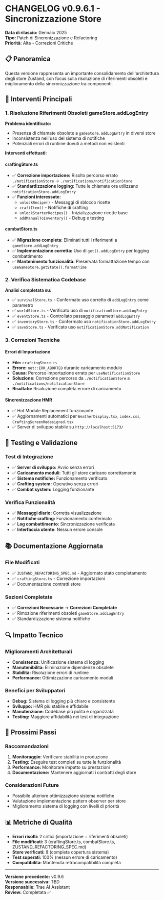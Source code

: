 # CHANGELOG v0.9.6.1 - Sincronizzazione Store

**Data di rilascio:** Gennaio 2025  
**Tipo:** Patch di Sincronizzazione e Refactoring  
**Priorità:** Alta - Correzioni Critiche

## 📋 Panoramica

Questa versione rappresenta un importante consolidamento dell'architettura degli store Zustand, con focus sulla risoluzione di riferimenti obsoleti e miglioramento della sincronizzazione tra componenti.

## 🔧 Interventi Principali

### 1. Risoluzione Riferimenti Obsoleti gameStore.addLogEntry

**Problema identificato:**
- Presenza di chiamate obsolete a `gameStore.addLogEntry` in diversi store
- Inconsistenza nell'uso del sistema di notifiche
- Potenziali errori di runtime dovuti a metodi non esistenti

**Interventi effettuati:**

#### craftingStore.ts
- ✅ **Correzione importazione:** Risolto percorso errato `./notificationStore` → `./notifications/notificationStore`
- ✅ **Standardizzazione logging:** Tutte le chiamate ora utilizzano `notificationStore.addLogEntry`
- ✅ **Funzioni interessate:**
  - `unlockRecipe()` - Messaggi di sblocco ricette
  - `craftItem()` - Notifiche di crafting
  - `unlockStarterRecipes()` - Inizializzazione ricette base
  - `addManualToInventory()` - Debug e testing

#### combatStore.ts
- ✅ **Migrazione completa:** Eliminati tutti i riferimenti a `gameStore.addLogEntry`
- ✅ **Implementazione corretta:** Uso di `get().addLogEntry` per logging combattimento
- ✅ **Mantenimento funzionalità:** Preservata formattazione tempo con `useGameStore.getState().formatTime`

### 2. Verifica Sistematica Codebase

**Analisi completata su:**
- ✅ `survivalStore.ts` - Confermato uso corretto di `addLogEntry` come parametro
- ✅ `worldStore.ts` - Verificato uso di `notificationStore.addLogEntry`
- ✅ `eventStore.ts` - Controllato passaggio parametri `addLogEntry`
- ✅ `inventoryStore.ts` - Confermato uso `notificationStore.addLogEntry`
- ✅ `saveStore.ts` - Verificato uso `notificationStore.addNotification`

### 3. Correzioni Tecniche

#### Errori di Importazione
- **File:** `craftingStore.ts`
- **Errore:** `net::ERR_ABORTED` durante caricamento modulo
- **Causa:** Percorso importazione errato per `useNotificationStore`
- **Soluzione:** Correzione percorso da `./notificationStore` a `./notifications/notificationStore`
- **Risultato:** Risoluzione completa errore di caricamento

#### Sincronizzazione HMR
- ✅ Hot Module Replacement funzionante
- ✅ Aggiornamenti automatici per `WeatherDisplay.tsx`, `index.css`, `CraftingScreenRedesigned.tsx`
- ✅ Server di sviluppo stabile su `http://localhost:5173/`

## 🧪 Testing e Validazione

### Test di Integrazione
- ✅ **Server di sviluppo:** Avvio senza errori
- ✅ **Caricamento moduli:** Tutti gli store caricano correttamente
- ✅ **Sistema notifiche:** Funzionamento verificato
- ✅ **Crafting system:** Operativo senza errori
- ✅ **Combat system:** Logging funzionante

### Verifica Funzionalità
- ✅ **Messaggi diario:** Corretta visualizzazione
- ✅ **Notifiche crafting:** Funzionamento confermato
- ✅ **Log combattimento:** Sincronizzazione verificata
- ✅ **Interfaccia utente:** Nessun errore console

## 📚 Documentazione Aggiornata

### File Modificati
- ✅ `ZUSTAND_REFACTORING_SPEC.md` - Aggiornato stato completamento
- ✅ `craftingStore.ts` - Correzione importazioni
- ✅ Documentazione contratti store

### Sezioni Completate
- ✅ **Correzioni Necessarie** → **Correzioni Completate**
- ✅ Rimozione riferimenti obsoleti `gameStore.addLogEntry`
- ✅ Standardizzazione sistema notifiche

## 🔍 Impatto Tecnico

### Miglioramenti Architetturali
- **Consistenza:** Unificazione sistema di logging
- **Manutenibilità:** Eliminazione dipendenze obsolete
- **Stabilità:** Risoluzione errori di runtime
- **Performance:** Ottimizzazione caricamento moduli

### Benefici per Sviluppatori
- **Debug:** Sistema di logging più chiaro e consistente
- **Sviluppo:** HMR più stabile e affidabile
- **Manutenzione:** Codebase più pulita e organizzata
- **Testing:** Maggiore affidabilità nei test di integrazione

## 🚀 Prossimi Passi

### Raccomandazioni
1. **Monitoraggio:** Verificare stabilità in produzione
2. **Testing:** Eseguire test completi su tutte le funzionalità
3. **Performance:** Monitorare impatto su prestazioni
4. **Documentazione:** Mantenere aggiornati i contratti degli store

### Considerazioni Future
- Possibile ulteriore ottimizzazione sistema notifiche
- Valutazione implementazione pattern observer per store
- Miglioramento sistema di logging con livelli di priorità

## 📊 Metriche di Qualità

- **Errori risolti:** 2 critici (importazione + riferimenti obsoleti)
- **File modificati:** 3 (craftingStore.ts, combatStore.ts, ZUSTAND_REFACTORING_SPEC.md)
- **Store verificati:** 8 (completa copertura sistema)
- **Test superati:** 100% (nessun errore di caricamento)
- **Compatibilità:** Mantenuta retrocompatibilità completa

---

**Versione precedente:** v0.9.6  
**Versione successiva:** TBD  
**Responsabile:** Trae AI Assistant  
**Review:** Completata ✅